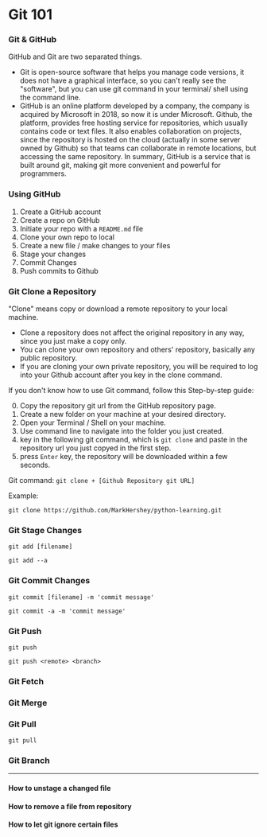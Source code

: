 
# Git 101


### Git & GitHub

GitHub and Git are two separated things. 

- Git is open-source software that helps you manage code versions, it does not have a graphical interface, so you can't really see the "software", but you can use git command in your terminal/ shell using the command line.
- GitHub is an online platform developed by a company, the company is acquired by Microsoft in 2018, so now it is under Microsoft. Github, the platform, provides free hosting service for repositories, which usually contains code or text files. It also enables collaboration on projects, since the repository is hosted on the cloud (actually in some server owned by Github) so that teams can collaborate in remote locations, but accessing the same repository. In summary, GitHub is a service that is built around git, making git more convenient and powerful for programmers. 

### Using GitHub 

1. Create a GitHub account
2. Create a repo on GitHub
3. Initiate your repo with a `README.md` file
4. Clone your own repo to local
5. Create a new file / make changes to your files
6. Stage your changes
7. Commit Changes 
8. Push commits to Github

### Git Clone a Repository
"Clone" means copy or download a remote repository to your local machine.

- Clone a repository does not affect the original repository in any way, since you just make a copy only.
- You can clone your own repository and others' repository, basically any public repository.
- If you are cloning your own private repository, you will be required to log into your Github account after you key in the clone command.  

If you don't know how to use Git command, follow this Step-by-step guide:

0. Copy the repository git url from the GitHub repository page.
1. Create a new folder on your machine at your desired directory.
2. Open your Terminal / Shell on your machine.
3. Use command line to navigate into the folder you just created.
4. key in the following git command, which is `git clone` and paste in the repository url you just copyed in the first step.
5. press `Enter` key, the repository will be downloaded within a few seconds. 

Git command:
`git clone + [Github Repository git URL]`

Example:

```
git clone https://github.com/MarkHershey/python-learning.git
```

### Git Stage Changes

```
git add [filename]
```

```
git add --a
```


### Git Commit Changes 

```
git commit [filename] -m 'commit message'
```

```
git commit -a -m 'commit message'
```

### Git Push
```
git push
```

```
git push <remote> <branch>
```

### Git Fetch 

### Git Merge


### Git Pull
```
git pull
```


### Git Branch 

---

#### How to unstage a changed file

#### How to remove a file from repository

#### How to let git ignore certain files
